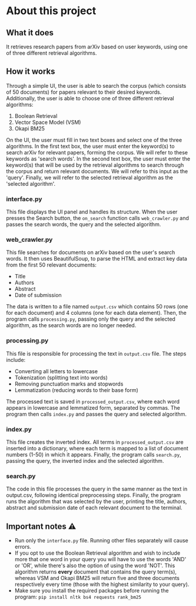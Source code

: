 # About this project
## What it does
It retrieves research papers from arXiv based on user keywords, using one of three different retrieval algorithms.
## How it works
Through a simple UI, the user is able to search the corpus (which consists of 50 documents) for papers relevant to their desired keywords. Additionally, the user is able to choose one of three different retrieval algorithms:
1. Boolean Retrieval
2. Vector Space Model (VSM)
3. Okapi BM25

On the UI, the user must fill in two text boxes and select one of the three algorithms. In the first text box, the user must enter the keyword(s) to search arXiv for relevant papers, forming the corpus. We will refer to these keywords as 'search words'. In the second text box, the user must enter the keyword(s) that will be used by the retrieval algorithms to search through the corpus and return relevant documents. We will refer to this input as the 'query'. Finally, we will refer to the selected retrieval algorithm as the 'selected algorithm'.
### interface.py
This file displays the UI panel and handles its structure. When the user presses the Search button, the `on_search` function calls `web_crawler.py` and passes the search words, the query and the selected algorithm.
### web_crawler.py
This file searches for documents on arXiv based on the user's search words. It then uses BeautifulSoup, to parse the HTML and extract key data from the first 50 relevant documents:
+ Title
+ Authors
+ Abstract
+ Date of submission

The data is written to a file named `output.csv` which contains 50 rows (one for each document) and 4 columns (one for each data element). Then, the program calls `processing.py`, passing only the query and the selected algorithm, as the search words are no longer needed.
### processing.py
This file is responsible for processing the text in `output.csv` file. The steps include:
+ Converting all letters to lowercase
+ Tokenization (splitting text into words)
+ Removing punctuation marks and stopwords
+ Lemmatization (reducing words to their base form)

The processed text is saved in `processed_output.csv`, where each word appears in lowercase and lemmatized form, separated by commas. The program then calls  `index.py` and passes the query and selected algorithm.
### index.py
This file creates the inverted index. All terms in `processed_output.csv` are inserted into a dictionary, where each term is mapped to a list of document numbers (1-50) in which it appears. Finally, the program calls `search.py`, passing the query, the inverted index and the selected algorithm. 
### search.py
The code in this file processes the query in the same manner as the text in output.csv, following identical preprocessing steps. Finally, the program runs the algorithm that was selected by the user, printing the title, authors, abstract and submission date of each relevant document to the terminal.
## Important notes ⚠
- Run only the `interface.py` file. Running other files separately will cause errors.
- If you opt to use the Boolean Retrieval algorithm and wish to include more that one word in your query you will have to use the words 'AND' or 'OR', while there's also the option of using the word 'NOT'. This algorithm returns **every** document that contains the query term(s), whereas VSM and Okapi BM25 will return five and three documents respectively every time (those with the highest similarity to your query).
- Make sure you install the required packages before running the program: `pip install nltk bs4 requests rank_bm25`
